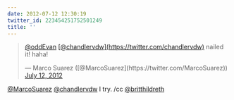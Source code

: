 ```yaml
---
date: 2012-07-12 12:30:19
twitter_id: 223454251752501249
title: ''
---
```


<blockquote class="twitter-tweet"><p lang="en" dir="ltr"><a href="https://twitter.com/oddEvan?ref_src=twsrc%5Etfw">@oddEvan</a> <a href="https://twitter.com/chandlervdw?ref_src=twsrc%5Etfw">[@chandlervdw](https://twitter.com/chandlervdw)</a> nailed it! haha!</p>&mdash; Marco Suarez ([@MarcoSuarez](https://twitter.com/MarcoSuarez)) <a href="https://twitter.com/MarcoSuarez/status/223437709375574016?ref_src=twsrc%5Etfw">July 12, 2012</a></blockquote>
<script async src="https://platform.twitter.com/widgets.js" charset="utf-8"></script>

[@MarcoSuarez](https://twitter.com/MarcoSuarez) [@chandlervdw](https://twitter.com/chandlervdw) I try. /cc [@britthildreth](https://twitter.com/britthildreth)
